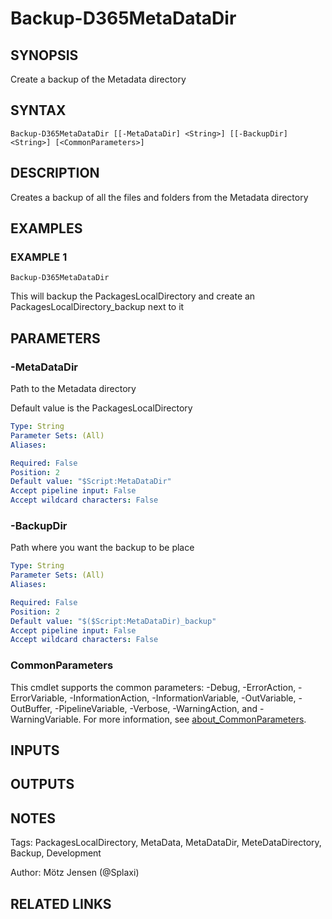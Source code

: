 ﻿---
external help file: d365fo.tools-help.xml
Module Name: d365fo.tools
online version:
schema: 2.0.0
---

# Backup-D365MetaDataDir

## SYNOPSIS
Create a backup of the Metadata directory

## SYNTAX

```
Backup-D365MetaDataDir [[-MetaDataDir] <String>] [[-BackupDir] <String>] [<CommonParameters>]
```

## DESCRIPTION
Creates a backup of all the files and folders from the Metadata directory

## EXAMPLES

### EXAMPLE 1
```
Backup-D365MetaDataDir
```

This will backup the PackagesLocalDirectory and create an PackagesLocalDirectory_backup next to it

## PARAMETERS

### -MetaDataDir
Path to the Metadata directory

Default value is the PackagesLocalDirectory

```yaml
Type: String
Parameter Sets: (All)
Aliases:

Required: False
Position: 2
Default value: "$Script:MetaDataDir"
Accept pipeline input: False
Accept wildcard characters: False
```

### -BackupDir
Path where you want the backup to be place

```yaml
Type: String
Parameter Sets: (All)
Aliases:

Required: False
Position: 2
Default value: "$($Script:MetaDataDir)_backup"
Accept pipeline input: False
Accept wildcard characters: False
```

### CommonParameters
This cmdlet supports the common parameters: -Debug, -ErrorAction, -ErrorVariable, -InformationAction, -InformationVariable, -OutVariable, -OutBuffer, -PipelineVariable, -Verbose, -WarningAction, and -WarningVariable. For more information, see [about_CommonParameters](http://go.microsoft.com/fwlink/?LinkID=113216).

## INPUTS

## OUTPUTS

## NOTES
Tags: PackagesLocalDirectory, MetaData, MetaDataDir, MeteDataDirectory, Backup, Development

Author: Mötz Jensen (@Splaxi)

## RELATED LINKS
